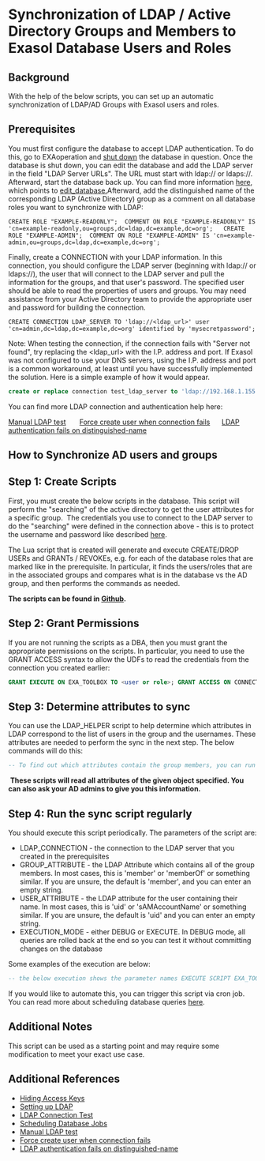 # Synchronization of LDAP / Active Directory Groups and Members to Exasol Database Users and Roles 
## Background

With the help of the below scripts, you can set up an automatic synchronization of LDAP/AD Groups with Exasol users and roles. 

## Prerequisites

 You must first configure the database to accept LDAP authentication. To do this, go to EXAoperation and [shut down](https://docs.exasol.com/administration/on-premise/manage_database/start_stop_db.htm#DatabaseShutdown) the database in question. Once the database is shut down, you can edit the database and add the LDAP server in the field "LDAP Server URLs". The URL must start with ldap:// or ldaps://. Afterward, start the database back up. You can find more information [here](https://docs.exasol.com/sql/create_user.htm), which points to [edit_database.](https://docs.exasol.com/administration/on-premise/manage_database/edit_database.htm)Afterward, add the distinguished name of the corresponding LDAP (Active Directory) group as a comment on all database roles you want to synchronize with LDAP:
```markup
CREATE ROLE "EXAMPLE-READONLY";  COMMENT ON ROLE "EXAMPLE-READONLY" IS 'cn=example-readonly,ou=groups,dc=ldap,dc=example,dc=org';   CREATE ROLE "EXAMPLE-ADMIN";  COMMENT ON ROLE "EXAMPLE-ADMIN" IS 'cn=example-admin,ou=groups,dc=ldap,dc=example,dc=org';
```
Finally, create a CONNECTION with your LDAP information. In this connection, you should configure the LDAP server (beginning with ldap:// or ldaps://), the user that will connect to the LDAP server and pull the information for the groups, and that user's password. The specified user should be able to read the properties of users and groups. You may need assistance from your Active Directory team to provide the appropriate user and password for building the connection. 


```markup
CREATE CONNECTION LDAP_SERVER TO 'ldap://<ldap_url>' user 'cn=admin,dc=ldap,dc=example,dc=org' identified by 'mysecretpassword'; 
```
Note: When testing the connection, if the connection fails with "Server not found", try replacing the <ldap_url> with the I.P. address and port. If Exasol was not configured to use your DNS servers, using the I.P. address and port is a common workaround, at least until you have successfully implemented the solution. Here is a simple example of how it would appear. 


```sql
create or replace connection test_ldap_server to 'ldap://192.168.1.155:389' user 'cn=admin,dc=manhlab,dc=com' identified by 'abc';
```
You can find more LDAP connection and authentication help here:

[Manual LDAP test](https://community.exasol.com/t5/database-features/manual-ldap-connection-test/ta-p/1679)       [Force create user when connection fails](https://community.exasol.com/t5/database-features/ldap-error-can-t-contact-ldap-server-use-force-option-to-create/ta-p/1888)      [LDAP authentication fails on distinguished-name](https://community.exasol.com/t5/connect-with-exasol/ldap-authentication-failed-for-distinguished-names-containing/ta-p/836) 

## How to Synchronize AD users and groups

## Step 1: Create Scripts

First, you must create the below scripts in the database. This script will perform the "searching" of the active directory to get the user attributes for a specific group.  The credentials you use to connect to the LDAP server to do the "searching" were defined in the connection above - this is to protect the username and password like described [here](https://docs.exasol.com/6.2/database_concepts/udf_scripts/hide_access_keys_passwords.htm).

The Lua script that is created will generate and execute CREATE/DROP USERs and GRANTs / REVOKEs, e.g. for each of the database roles that are marked like in the prerequisite. In particular, it finds the users/roles that are in the associated groups and compares what is in the database vs the AD group, and then performs the commands as needed.

**The scripts can be found in [Github](https://github.com/exasol/exa-toolbox/blob/master/utilities/ldap_sync.sql).**

## Step 2: Grant Permissions

If you are not running the scripts as a DBA, then you must grant the appropriate permissions on the scripts. In particular, you need to use the GRANT ACCESS syntax to allow the UDFs to read the credentials from the connection you created earlier:


```sql
GRANT EXECUTE ON EXA_TOOLBOX TO <user or role>; GRANT ACCESS ON CONNECTION LDAP_SERVER FOR EXA_TOOLBOX TO <user or role>;
```
## Step 3: Determine attributes to sync

You can use the LDAP_HELPER script to help determine which attributes in LDAP correspond to the list of users in the group and the usernames. These attributes are needed to perform the sync in the next step. The below commands will do this:


```sql
-- To find out which attributes contain the group members, you can run this: select EXA_TOOLBOX.LDAP_HELPER('LDAP_SERVER', ROLE_COMMENT) from exa_Dba_roles where role_name = <role name>  -- To find out which attributes contain the username, you can run this: select EXA_TOOLBOX.LDAP_HELPER('LDAP_SERVER', user_name) from exa_dba_connections WHERE connection_name = 'LDAP_SERVER';   -- For other purposes, you can run the script using the LDAP connection you created and the distinguished name of the object you want to investigate: SELECT EXA_TOOLBOX.LDAP_HELPER(<LDAP connection>,<distinguished name>);
```
 **These scripts will read all attributes of the given object specified. You can also ask your AD admins to give you this information.**

## Step 4: Run the sync script regularly

You should execute this script periodically. The parameters of the script are:

* LDAP_CONNECTION - the connection to the LDAP server that you created in the prerequisites
* GROUP_ATTRIBUTE - the LDAP Attribute which contains all of the group members. In most cases, this is 'member' or 'memberOf' or something similar. If you are unsure, the default is 'member', and you can enter an empty string.
* USER_ATTRIBUTE - the LDAP attribute for the user containing their name. In most cases, this is 'uid' or 'sAMAccountName' or something similar. If you are unsure, the default is 'uid' and you can enter an empty string.
* EXECUTION_MODE - either DEBUG or EXECUTE. In DEBUG mode, all queries are rolled back at the end so you can test it without committing changes on the database

Some examples of the execution are below:


```sql
-- the below execution shows the parameter names EXECUTE SCRIPT EXA_TOOLBOX."SYNC_AD_GROUPS_TO_DB_ROLES_AND_USERS" (LDAP_CONNECTION, GROUP_ATTRIBUTE, USER_ATTRIBUTE, EXECUTION_MODE)  -- the below uses the default values for GROUP and USER ATTRIBUTE EXECUTE SCRIPT EXA_TOOLBOX."SYNC_AD_GROUPS_TO_DB_ROLES_AND_USERS" ('LDAP_SERVER','','','');  --the below specifies values (note this matches the execution as the above because member and uid are the default attributes) EXECUTE SCRIPT EXA_TOOLBOX."SYNC_AD_GROUPS_TO_DB_ROLES_AND_USERS" ('LDAP_SERVER','member','uid','EXECUTE');  --the below specifies values that are different from the defaults EXECUTE SCRIPT EXA_TOOLBOX."SYNC_AD_GROUPS_TO_DB_ROLES_AND_USERS"('LDAP_SERVER','memberOf','sAMAccountName', 'EXECUTE');  --the below runs the script in debug mode EXECUTE SCRIPT EXA_TOOLBOX."SYNC_AD_GROUPS_TO_DB_ROLES_AND_USERS"('LDAP_SERVER','memberOf','sAMAccountName', 'DEBUG');
```
If you would like to automate this, you can trigger this script via cron job. You can read more about scheduling database queries [here](https://community.exasol.com/t5/connect-with-exasol/scheduling-database-jobs/ta-p/1586).

## Additional Notes

This script can be used as a starting point and may require some modification to meet your exact use case. 

## Additional References

* [Hiding Access Keys](https://docs.exasol.com/6.2/database_concepts/udf_scripts/hide_access_keys_passwords.htm)
* [Setting up LDAP](https://docs.exasol.com/6.2/sql/create_user.htm?Highlight=ldap#Authenti3)
* [LDAP Connection Test](https://community.exasol.com/t5/database-features/manual-ldap-connection-test/ta-p/1679)
* [Scheduling Database Jobs](https://community.exasol.com/t5/connect-with-exasol/scheduling-database-jobs/ta-p/1586)
* [Manual LDAP test](https://community.exasol.com/t5/database-features/manual-ldap-connection-test/ta-p/1679)
* [Force create user when connection fails](https://community.exasol.com/t5/database-features/ldap-error-can-t-contact-ldap-server-use-force-option-to-create/ta-p/1888)
* [LDAP authentication fails on distinguished-name](https://community.exasol.com/t5/connect-with-exasol/ldap-authentication-failed-for-distinguished-names-containing/ta-p/836)
